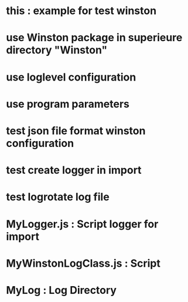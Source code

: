 # this : example for test winston
#        use Winston package in superieure directory "Winston"
#        use loglevel configuration
#        use program parameters 
#        test json file format winston configuration
#        test create logger in import
#        test logrotate log file
# MyLogger.js : Script logger for import
# MyWinstonLogClass.js : Script
# MyLog : Log Directory